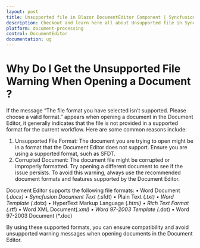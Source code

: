 ```yaml
---
layout: post
title: Unsupported file in Blazor DocumentEditor Component | Syncfusion
description: Checkout and learn here all about Unsupported file in Syncfusion Blazor DocumentEditor component and more.
platform: document-processing
control: DocumentEditor
documentation: ug
---
```


# Why Do I Get the Unsupported File Warning When Opening a Document ?

If the message “The file format you have selected isn’t supported. Please choose a valid format.” appears when opening a document in the Document Editor, it generally indicates that the file is not provided in a supported format for the current workflow. Here are some common reasons include:
1.	Unsupported File Format: The document you are trying to open might be in a format that the Document Editor does not support. Ensure you are using a supported format, such as SFDT.
2.	Corrupted Document: The document file might be corrupted or improperly formatted. Try opening a different document to see if the issue persists.
To avoid this warning, always use the recommended document formats and features supported by the Document Editor. 

Document Editor supports the following file formats:
•	Word Document (*.docx)
•	Syncfusion Document Text (*.sfdt)
•	Plain Text (*.txt)
•	Word Template (*.dotx)
•	HyperText Markup Language (*.html)
•	Rich Text Format (*.rtf)
•	Word XML Document(*.xml)
•	Word 97-2003 Template (*.dot)
•	Word 97-2003 Document (*.doc)

By using these supported formats, you can ensure compatibility and avoid unsupported warning messages when opening documents in the Document Editor.
